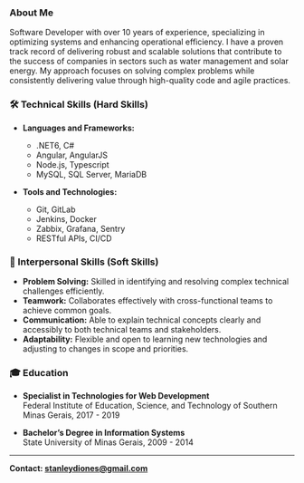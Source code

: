 ### About Me
Software Developer with over 10 years of experience, specializing in optimizing systems and enhancing operational efficiency. I have a proven track record of delivering robust and scalable solutions that contribute to the success of companies in sectors such as water management and solar energy. My approach focuses on solving complex problems while consistently delivering value through high-quality code and agile practices.

### 🛠️ Technical Skills (Hard Skills)

- **Languages and Frameworks:**
  - .NET6, C#
  - Angular, AngularJS
  - Node.js, Typescript
  - MySQL, SQL Server, MariaDB

- **Tools and Technologies:**
  - Git, GitLab
  - Jenkins, Docker
  - Zabbix, Grafana, Sentry
  - RESTful APIs, CI/CD

### 🌟 Interpersonal Skills (Soft Skills)

- **Problem Solving:** Skilled in identifying and resolving complex technical challenges efficiently.
- **Teamwork:** Collaborates effectively with cross-functional teams to achieve common goals.
- **Communication:** Able to explain technical concepts clearly and accessibly to both technical teams and stakeholders.
- **Adaptability:** Flexible and open to learning new technologies and adjusting to changes in scope and priorities.

### 🎓 Education
- **Specialist in Technologies for Web Development**  
  Federal Institute of Education, Science, and Technology of Southern Minas Gerais, 2017 - 2019
  
- **Bachelor’s Degree in Information Systems**  
  State University of Minas Gerais, 2009 - 2014

---

**Contact: [stanleydiones@gmail.com](mailto:stanleydiones@gmail.com)**
